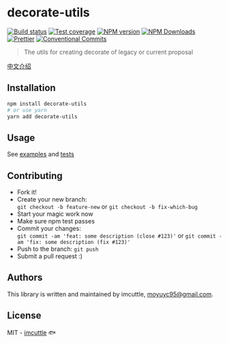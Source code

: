 # decorate-utils

[![Build status](https://img.shields.io/travis/imcuttle/decorate-utils/master.svg?style=flat-square)](https://travis-ci.org/imcuttle/decorate-utils)
[![Test coverage](https://img.shields.io/codecov/c/github/imcuttle/decorate-utils.svg?style=flat-square)](https://codecov.io/github/imcuttle/decorate-utils?branch=master)
[![NPM version](https://img.shields.io/npm/v/decorate-utils.svg?style=flat-square)](https://www.npmjs.com/package/decorate-utils)
[![NPM Downloads](https://img.shields.io/npm/dm/decorate-utils.svg?style=flat-square&maxAge=43200)](https://www.npmjs.com/package/decorate-utils)
[![Prettier](https://img.shields.io/badge/code_style-prettier-ff69b4.svg?style=flat-square)](https://prettier.io/)
[![Conventional Commits](https://img.shields.io/badge/Conventional%20Commits-1.0.0-yellow.svg?style=flat-square)](https://conventionalcommits.org)

> The utils for creating decorate of legacy or current proposal

[中文介绍](https://imcuttle.github.io/JS%20%E4%B8%AD%E7%9A%84%E8%A3%85%E9%A5%B0%E5%99%A8%E6%A8%A1%E5%BC%8F)

## Installation

```bash
npm install decorate-utils
# or use yarn
yarn add decorate-utils
```

## Usage

See [examples](./examples) and [tests](./__tests__/main.test.js)

## Contributing

- Fork it!
- Create your new branch:  
  `git checkout -b feature-new` or `git checkout -b fix-which-bug`
- Start your magic work now
- Make sure npm test passes
- Commit your changes:  
  `git commit -am 'feat: some description (close #123)'` or `git commit -am 'fix: some description (fix #123)'`
- Push to the branch: `git push`
- Submit a pull request :)

## Authors

This library is written and maintained by imcuttle, <a href="mailto:moyuyc95@gmail.com">moyuyc95@gmail.com</a>.

## License

MIT - [imcuttle](https://github.com/imcuttle) 🐟
